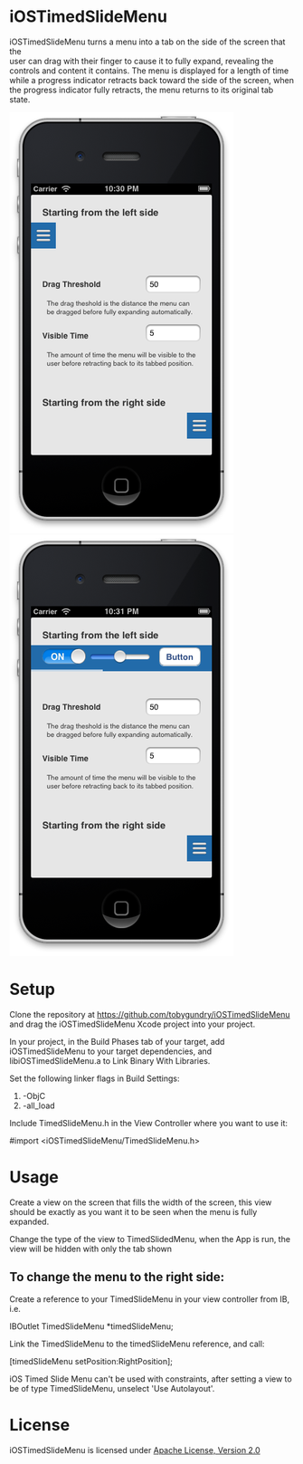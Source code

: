iOSTimedSlideMenu
=================

iOSTimedSlideMenu turns a menu into a tab on the side of the screen that the  
user can drag with their finger to cause it to fully expand, revealing the 
controls and content it contains.  The menu is displayed for a length of time 
while a progress indicator retracts back toward the side of the screen, when the 
progress indicator fully retracts, the menu returns to its original tab state.

![Screenshot 1](/Screenshots/screenshot-1.png "Screenshot 1")
![Screenshot 2](/Screenshots/screenshot-2.png "Screenshot 2")

Setup
=====

Clone the repository at https://github.com/tobygundry/iOSTimedSlideMenu and drag
the iOSTimedSlideMenu Xcode project into your project.

In your project, in the Build Phases tab of your target, add iOSTimedSlideMenu 
to your target dependencies, and libiOSTimedSlideMenu.a to Link Binary With 
Libraries.

Set the following linker flags in Build Settings:

1.  -ObjC
2.  -all_load

Include TimedSlideMenu.h in the View Controller where you want to use it:

\#import <iOSTimedSlideMenu/TimedSlideMenu.h>

Usage
=====

Create a view on the screen that fills the width of the screen, this view should
be exactly as you want it to be seen when the menu is fully expanded.

Change the type of the view to TimedSlidedMenu, when the App is run, the view
will be hidden with only the tab shown

To change the menu to the right side:
-------------------------------------

Create a reference to your TimedSlideMenu in your view controller from IB, i.e.

IBOutlet TimedSlideMenu *timedSlideMenu;

Link the TimedSlideMenu to the timedSlideMenu reference, and call:

[timedSlideMenu setPosition:RightPosition];

iOS Timed Slide Menu can't be used with constraints, after setting a view to be 
of type TimedSlideMenu, unselect 'Use Autolayout'.

License
=======
iOSTimedSlideMenu is licensed under [Apache License, Version 2.0](http://www.apache.org/licenses/LICENSE-2.0)
